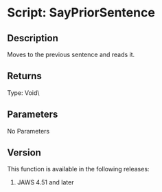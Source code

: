 # Script: SayPriorSentence

## Description

Moves to the previous sentence and reads it.

## Returns

Type: Void\

## Parameters

No Parameters

## Version

This function is available in the following releases:

1.  JAWS 4.51 and later
